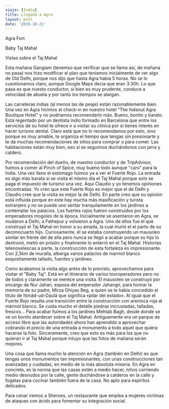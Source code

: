 ```yaml
---
viaje: [India]
title: Llegada a Agra
layout: post
date: '2019-10-21'
---
```


Agra Fort

Baby Taj Mahal

Vistas sobre el Taj Mahal

Esta mañana Gangiam (tenemso que verificar que se llama así, de mañana no pasa) nos hizo modificar el plan que teníamos inicialmente de ver algo de Old Delhi, porque nos dijo que hasta Agra había 5 horas. No se lo cuestionamos claro, aunque Google Maps decía que eran 3:30h. Lo que pasa es que nuesto conductor, si bien es muy prudente, conduce a velocidad de abuela y por tanto los tiempos se alargan.

Las carreteras indias (al menos las de peaje) están razonablemente bien. Una vez en Agra hicimos el check-in en nuestro hotel "The hideout Agra Boutique Hotel" y no podríamos recomendarlo más. Bueno, bonito y barato. Está regentado por un dentista indio formado en Barcelona que entre los servicios de su hotel te ofrece ir a visitar su clínica por si tienes interés en hacer turismo dental. Claro está que no lo recomendamos por esto, sino porque es muy amable, te organiza el tiempo que tengas sin presionarte y te da muchas recomendaciones de sitios para comprar o para comer. Las habitaciones están muy bien, eso sí se seguimos duchándonos con jarra y caldero.

Por recomendación del dueño, de nuestro conductor y de TripAdvisor, fuimos a comer al Pinch of Spice, muy bueno todo aunque "caro" para la India. Una vez lleno el estómago fuimos ya a ver el Fuerte Rojo. La entrada es algo más barata si se visita el mismo día el Taj Mahal porque solo se paga el impuesto de turismo una vez. Aquí Claudio y yo tenemos opiniones encontradas. Yo creo que este Fuerte Rojo es mejor que el de Delhi y Claudio cree que la visita es mejor la de Delhi. En parte creo que su opinión está influida porque en este hay mucha más masificación y turista extranjero y no se puede uno sentar tranquilamente en los jardines a contemplar los palacios. Los fuertes rojos fueron construidos por los emperadores mogoles de la época. Inicialmente se asentaron en Agra, se mudaron a Delhi, a Fathepur y volvieron a Agra. Uno de ellos fue el que construyó el Taj Mahal en honor a su amada, la cual murió el el parto de su decimocuarto hijo. Curiosamente, él se estaba construyendo un mausoleo similar en frente del de ella pero nunca se llegó a acabar porque su hijo lo destronó, metió en prisión y finalmente lo enterró en el Taj Mahal. Historias telenovelescas a parte, la construcción de esta fortaleza es impresionante. Con 2,5km de muralla, alberga varios palacios de marmol blanco exquisitamente tallado, fuentes y jardines. 

Como acabamos la visita algo antes de lo previsto, aprovechamos para visitar el "Baby Taj". Está en el itinerario de varios touroperadores pero no de todos y claramente se merece una visita. El mausoleo se construyó por encargo de Nur Jahan, esposa del emperador Jahangir, para honrar la memoria de su padre, Mirza Ghiyas Beg, a quien se le había concedido el título de Itimâd-ud-Daulâ que significa «pilar del estado». Al igual que el Fuerte Rojo resulta una transición entre la construcción con arenisca roja al mármol blanco. Se cuida mucho el detalle piedras incrustadas, talladas, frescos...
Para acabar fuimos a los jardines Mehtab Bagh, desde donde se ve un bonito atardecer sobre el Taj Mahal. Antiguamente era un parque de acceso libre que las autoridades ahora han aprendido a aprovechar cobrando el precio de una entrada a monumento a todo aquel que quiera hacerse la foto. Sinceramente, creo que esto es más para los que no quieran ir al Taj Mahal porque intuyo que las fotos de mañana serán mejores. 

Una cosa que llama mucho la atención en Agra (también en Delhi) es que tengas unos monumentos tan impresionantes, con unas construcciones tan avanzadas y cuidadas, en medio de la más absoluta miseria. En Agra en concreto, es la norma que las casas estén a medio hacer, niños corriendo medio desnudos por la calle, gente duchándose a calderos en la calle y fogatas para cocinar también fuera de la casa. No apto para espíritus delicados.

Para cenar iremos a Sheroes, un restaurante que emplea a mujeres víctimas de ataques con ácido para fomentar su integración social.
